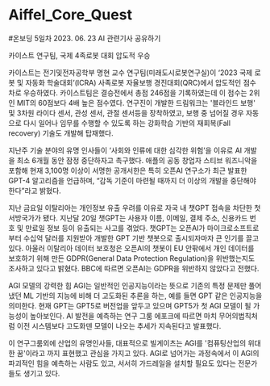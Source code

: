 # Aiffel_Core_Quest

#온보딩 5일차 2023. 06. 23 AI 관련기사 공유하기

카이스트 연구팀, 국제 4족로봇 대회 압도적 우승

카이스트는 전기및전자공학부 명현 교수 연구팀(미래도시로봇연구실)이 ‘2023 국제 로봇 및 자동화 학술대회’(ICRA) 사족로봇 자율보행 경진대회(QRC)에서 압도적인 점수 차로 우승하였다. 카이스트팀은 결승전에서 총점 246점을 기록하였는데 이 점수는 2위인 MIT의 60점보다 4배 높은 점수였다. 연구진이 개발한 드림워크는 '블라인드 보행' 및 3차원 라이다 센서, 관성 센서, 관절 센서등을 장착하였고, 보행 중 넘어질 경우 자동으로 다시 일어나 임무를 수행할 수 있도록 하는 강화학습 기반의 재회복(Fall recovery) 기술도 개발해 탑재했다.

지난주 기술 분야의 유명 인사들이 ‘사회와 인류에 대한 심각한 위험’을 이유로 AI 개발을 최소 6개월 동안 잠정 중단하자고 촉구했다. 애플의 공동 창업자 스티브 워즈니악을 포함해 현재 3,100명 이상이 서명한 공개서한은 특히 오픈AI 연구소가 최근 발표한 GPT-4 알고리즘을 언급하며, “감독 기준이 마련될 때까지 더 이상의 개발을 중단해야 한다”라고 밝혔다.

지난 금요일 이탈리아는 개인정보 유출 우려를 이유로 자국 내 챗GPT 접속을 차단한 첫 서방국가가 됐다. 지난달 20일 챗GPT는 사용자 이름, 이메일, 결제 주소, 신용카드 번호 및 만료일 정보 등이 유출되는 사고를 겪었다. 챗GPT는 오픈AI가 마이크로소프트로부터 수십억 달러를 지원받아 개발한 GPT 기반 챗봇으로 출시되자마자 큰 인기를 끌고 있다. 아울러 이탈리아 데이터 보호청은 오픈AI의 챗봇이 EU 안팎에서 개인 데이터를 보호하기 위해 만든 GDPR(General Data Protection Regulation)을 위반했는지도 조사하고 있다고 밝혔다. BBC에 따르면 오픈AI는 GDPR을 위반하지 않았다고 전했다.

AGI 모델의 강력한 힘
AGI는 일반적인 인공지능이라는 뜻으로 기존의 특정 문제만 풀어냈던 ML 기반의 지능에 비해 더 고도화된 추론을 하는, 예를 들면 GPT 같은 인공지능을 의미한다. 현재 GPT는 GPT5로 버전업을 앞두고 있으며 GPT5가 첫 AGI 모델이 될 가능성이 높아보인다. AI 발전을 예측하는 연구 그룸 에포크에 따르면 마치 무어의법칙처럼 이전 시스템보다 고도화덴 모델이 나오는 추세가 지속된다고 발표했다.

이 연구그룸외에 산업의 유명인사들, 대표적으로 빌게이츠는 AGI를 '컴퓨팅산업의 위대한 꿈'이라고 까지 표현했고 관심을 가지고 있다. AGI로 넘어가는 과정속에서 이 AGI의 파괴적인 힘을 예측하는 사람도 있고, 서서히 가드레일을 설치할 필요도 있다는 전문가들도 생기고 있다.
